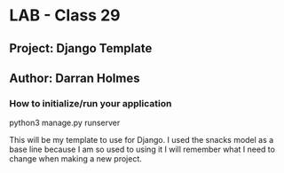 # LAB - Class 29

## Project: Django Template

## Author: Darran Holmes

### How to initialize/run your application

python3 manage.py runserver

This will be my template to use for Django. I used the snacks model as a base line
because I am so used to using it I will remember what I need to change when making a new project.

